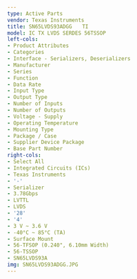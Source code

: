 ```yaml
---
type: Active Parts
vendor: Texas Instruments
title: SN65LVDS93ADGG　　TI
model: IC TX LVDS SERDES 56TSSOP
left-cols:
- Product Attributes
- Categories
- Interface - Serializers, Deserializers
- Manufacturer
- Series
- Function
- Data Rate
- Input Type
- Output Type
- Number of Inputs
- Number of Outputs
- Voltage - Supply
- Operating Temperature
- Mounting Type
- Package / Case
- Supplier Device Package
- Base Part Number
right-cols:
- Select All
- Integrated Circuits (ICs)
- Texas Instruments
- '-'
- Serializer
- 3.78Gbps
- LVTTL
- LVDS
- '28'
- '4'
- 3 V ~ 3.6 V
- -40°C ~ 85°C (TA)
- Surface Mount
- 56-TFSOP (0.240", 6.10mm Width)
- 56-TSSOP
- SN65LVDS93A
img: SN65LVDS93ADGG.JPG
---
```

